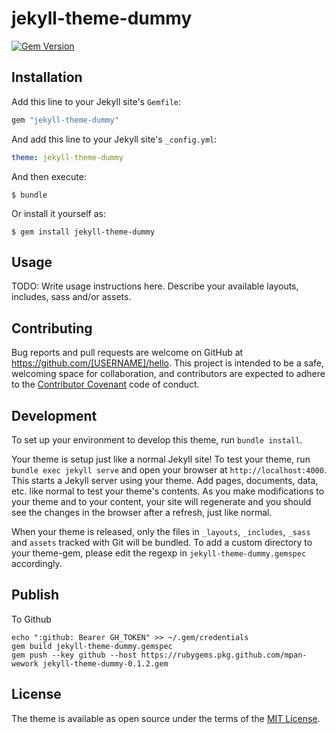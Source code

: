 # jekyll-theme-dummy

[![Gem Version](https://badge.fury.io/rb/jekyll-theme-dummy.svg)](https://badge.fury.io/rb/jekyll-theme-dummy)

## Installation

Add this line to your Jekyll site's `Gemfile`:

```ruby
gem "jekyll-theme-dummy"
```

And add this line to your Jekyll site's `_config.yml`:

```yaml
theme: jekyll-theme-dummy
```

And then execute:

    $ bundle

Or install it yourself as:

    $ gem install jekyll-theme-dummy

## Usage

TODO: Write usage instructions here. Describe your available layouts, includes, sass and/or assets.

## Contributing

Bug reports and pull requests are welcome on GitHub at https://github.com/[USERNAME]/hello. This project is intended to be a safe, welcoming space for collaboration, and contributors are expected to adhere to the [Contributor Covenant](http://contributor-covenant.org) code of conduct.

## Development

To set up your environment to develop this theme, run `bundle install`.

Your theme is setup just like a normal Jekyll site! To test your theme, run `bundle exec jekyll serve` and open your browser at `http://localhost:4000`. This starts a Jekyll server using your theme. Add pages, documents, data, etc. like normal to test your theme's contents. As you make modifications to your theme and to your content, your site will regenerate and you should see the changes in the browser after a refresh, just like normal.

When your theme is released, only the files in `_layouts`, `_includes`, `_sass` and `assets` tracked with Git will be bundled.
To add a custom directory to your theme-gem, please edit the regexp in `jekyll-theme-dummy.gemspec` accordingly.

## Publish

To Github

~~~
echo ":github: Bearer GH_TOKEN" >> ~/.gem/credentials
gem build jekyll-theme-dummy.gemspec
gem push --key github --host https://rubygems.pkg.github.com/mpan-wework jekyll-theme-dummy-0.1.2.gem
~~~

## License

The theme is available as open source under the terms of the [MIT License](https://opensource.org/licenses/MIT).

